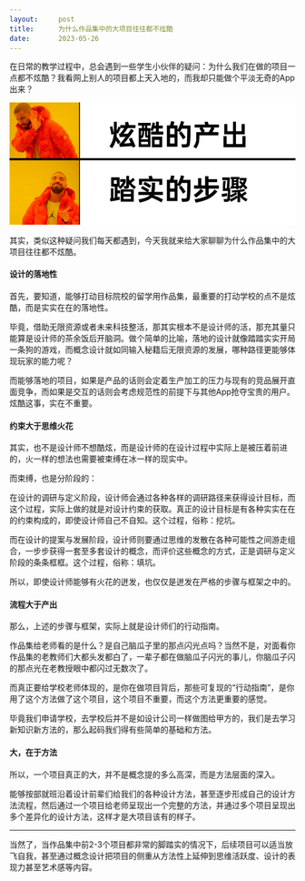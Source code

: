 ```yaml
---
layout:     post
title:      为什么作品集中的大项目往往都不炫酷
date:       2023-05-26
---
```

在日常的教学过程中，总会遇到一些学生小伙伴的疑问：为什么我们在做的项目一点都不炫酷？我看网上别人的项目都上天入地的，而我却只能做个平淡无奇的App出来？

![no-fancy](/images/202305/wechat-fancy.jpg)


其实，类似这种疑问我们每天都遇到，今天我就来给大家聊聊为什么作品集中的大项目往往都不炫酷。


#### 设计的落地性

首先，要知道，能够打动目标院校的留学用作品集，最重要的打动学校的点不是炫酷，而是实实在在的落地性。

毕竟，借助无限资源或者未来科技整活，那其实根本不是设计师的活，那充其量只能算是设计师的茶余饭后开脑洞。做个简单的比喻，落地的设计就像踏踏实实开局一条狗的游戏，而概念设计就如同输入秘籍后无限资源的发展，哪种路径更能够体现玩家的能力呢？

而能够落地的项目，如果是产品的话则会定着生产加工的压力与现有的竞品展开直面竞争，而如果是交互的话则会考虑规范性的前提下与其他App抢夺宝贵的用户。炫酷这事，实在不重要。



#### 约束大于思维火花

其实，也不是设计师不想酷炫，而是设计师的在设计过程中实际上是被压着前进的，火一样的想法也需要被束缚在冰一样的现实中。

而束缚，也是分阶段的：

在设计的调研与定义阶段，设计师会通过各种各样的调研路径来获得设计目标，而这个过程，实际上做的就是对设计约束的获取。真正的设计目标是有各种实实在在的约束构成的，即使设计师自己不自知。这个过程，俗称：挖坑。

而在设计的提案与发展阶段，设计师则要通过思维的发散在各种可能性之间游走组合，一步步获得一套至多套设计的概念，而评价这些概念的方式，正是调研与定义阶段的条条框框。这个过程，俗称：填坑。

所以，即使设计师能够有火花的迸发，也仅仅是迸发在严格的步骤与框架之中的。

#### 流程大于产出

那么，上述的步骤与框架，实际上就是设计师们的行动指南。

作品集给老师看的是什么？是自己脑瓜子里的那点闪光点吗？当然不是，对面看你作品集的老教师们大都头发都白了，一辈子都在做脑瓜子闪光的事儿，你脑瓜子闪的那点光在老教授眼中都闪过无数次了。

而真正要给学校老师体现的，是你在做项目背后，那些可复现的“行动指南”，是你用了这个方法做了这个项目，这个项目不重要，而这个方法更重要的感觉。

毕竟我们申请学校，去学校后并不是如设计公司一样做图给甲方的，我们是去学习新知识新方法的，那么起码我们得有些简单的基础和方法。


#### 大，在于方法

所以，一个项目真正的大，并不是概念提的多么高深，而是方法层面的深入。

能够按部就班沿着设计前辈们给我们的各种设计方法，甚至逐步形成自己的设计方法流程，然后通过一个项目给老师呈现出一个完整的方法，并通过多个项目呈现出多个差异化的设计方法，这样才是大项目该有的样子。

---

当然了，当作品集中前2-3个项目都非常的脚踏实的情况下，后续项目可以适当放飞自我，甚至通过概念设计把项目的侧重从方法性上延伸到思维活跃度、设计的表现力甚至艺术感等内容。
